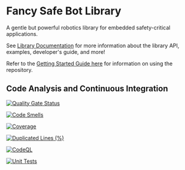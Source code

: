 # Fancy Safe Bot Library

A gentle but powerful robotics library for embedded safety-critical applications.

See [Library Documentation](https://docs.fancysafebot.com) for more information about the library API, examples, developer's guide, and more!

Refer to the [Getting Started Guide here](docs/topics/GettingStarted.md) for information on using the repository.

## Code Analysis and Continuous Integration

[![Quality Gate Status](https://sonarcloud.io/api/project_badges/measure?project=FancySafeBot_fsb-library&metric=alert_status)](https://sonarcloud.io/summary/new_code?id=FancySafeBot_fsb-library)

[![Code Smells](https://sonarcloud.io/api/project_badges/measure?project=FancySafeBot_fsb-library&metric=code_smells)](https://sonarcloud.io/summary/new_code?id=FancySafeBot_fsb-library)

[![Coverage](https://sonarcloud.io/api/project_badges/measure?project=FancySafeBot_fsb-library&metric=coverage)](https://sonarcloud.io/summary/new_code?id=FancySafeBot_fsb-library)

[![Duplicated Lines (%)](https://sonarcloud.io/api/project_badges/measure?project=FancySafeBot_fsb-library&metric=duplicated_lines_density)](https://sonarcloud.io/summary/new_code?id=FancySafeBot_fsb-library)

[![CodeQL](https://github.com/FancySafeBot/fsb-library/actions/workflows/codeql.yml/badge.svg)](https://github.com/FancySafeBot/fsb-library/security/code-scanning)

[![Unit Tests](https://github.com/FancySafeBot/fsb-library/actions/workflows/cmake-single-platform.yml/badge.svg)](https://github.com/FancySafeBot/fsb-library/actions/workflows/cmake-single-platform.yml)
